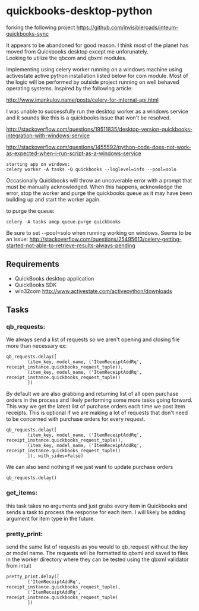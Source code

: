 # quickbooks-desktop-python
forking the following project https://github.com/invisibleroads/inteum-quickbooks-sync

It appears to be abandoned for good reason.  I think most of the planet has moved from Quickbooks desktop except me unforunately.  
Looking to utilize the qbcom and qbxml modules.

Implementing using celery worker running on a windows machine using activestate active python installation listed below for com module.
Most of the logic will be performed by outside project running on well behaved operating systems.  Inspired by the following article:

http://www.imankulov.name/posts/celery-for-internal-api.html

I was unable to successfully run the desktop worker as a windows service and it sounds like this is a quickbooks issue that won't be resolved.

http://stackoverflow.com/questions/19511835/desktop-version-quickbooks-integration-with-windows-service

http://stackoverflow.com/questions/1455592/python-code-does-not-work-as-expected-when-i-run-script-as-a-windows-service

```
starting app on windows:
celery worker -A tasks -Q quickbooks --loglevel=info --pool=solo

```

Occasionally Quickbooks will throw an uncoverable error with a prompt that must be manually acknowledged.  When this happens, acknowledge the error, stop the worker and purge the quickbooks queue as it may have been building up and start the worker again.

to purge the queue:

```
celery -A tasks amqp queue.purge quickbooks

```
Be sure to set --pool=solo when running working on windows. Seems to be an issue:
http://stackoverflow.com/questions/25495613/celery-getting-started-not-able-to-retrieve-results-always-pending

## Requirements
- QuickBooks desktop application
- QuickBooks SDK
- win32com http://www.activestate.com/activepython/downloads


## Tasks

### qb_requests:

We always send a list of requests so we aren't opening and closing file more than necessary
ex: 
```
qb_requests.delay([
        (item_key, model_name, ('ItemReceiptAddRq', receipt_instance.quickbooks_request_tuple)),
        (item_key, model_name, ('ItemReceiptAddRq', receipt_instance.quickbooks_request_tuple))
        ])
```

By default we are also grabbing and returning list of all open purchase orders in the process and likely performing some more tasks going forward.  This way we get the latest list of purchase orders each time we post item receipts.  This is optional if we are making a lot of requests that don't need to be concerned with purchase orders for every request.

```
qb_requests.delay([
        (item_key, model_name, ('ItemReceiptAddRq', receipt_instance.quickbooks_request_tuple)),
        (item_key, model_name, ('ItemReceiptAddRq', receipt_instance.quickbooks_request_tuple))
        ]), with_sides=False)

```

We can also send nothing if we just want to update purchase orders

```
qb_requests.delay()

```

### get_items:
this task takes no arguments and just grabs every item in Quickbooks and sends a task to process the response for each item.  I will likely be adding argument for item type in the future.

### pretty_print:
send the same list of requests as you would to qb_request without the key or model name.  The requests will be formatted to qbxml and saved to files in the worker directory where they can be tested using the qbxml validator from intuit

```
pretty_print.delay([
        ('ItemReceiptAddRq', receipt_instance.quickbooks_request_tuple),
        ('ItemReceiptAddRq', receipt_instance.quickbooks_request_tuple)
        ])
```


